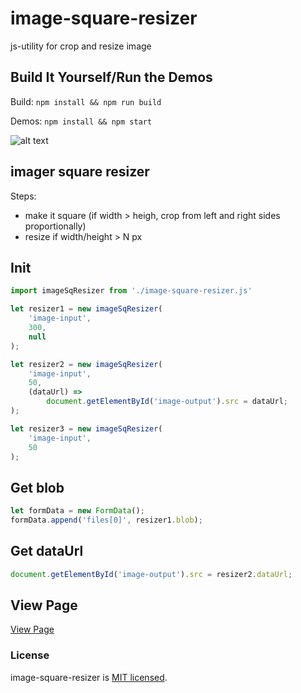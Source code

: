 # image-square-resizer
js-utility for crop and resize image

## Build It Yourself/Run the Demos
Build: `npm install && npm run build`

Demos: `npm install && npm start`

![alt text](https://user-images.githubusercontent.com/16912141/32625724-183649a2-c59e-11e7-8845-9bc36125f56a.gif)

## imager square resizer  
Steps:

* make it square (if width &gt; heigh, crop from left and right sides proportionally)
* resize if width/height &gt; N px

## Init

```js
import imageSqResizer from './image-square-resizer.js'

let resizer1 = new imageSqResizer(
    'image-input',
    300,
    null 
);

let resizer2 = new imageSqResizer(
    'image-input',
    50,
    (dataUrl) => 
        document.getElementById('image-output').src = dataUrl;
);

let resizer3 = new imageSqResizer(
    'image-input',
    50
);
```

## Get blob

```js
let formData = new FormData();
formData.append('files[0]', resizer1.blob);
```

## Get dataUrl

```js
document.getElementById('image-output').src = resizer2.dataUrl;
```

## View Page

[View Page](https://diyazy.github.io/image-square-resizer/)

### License

image-square-resizer is [MIT licensed](./LICENSE).
